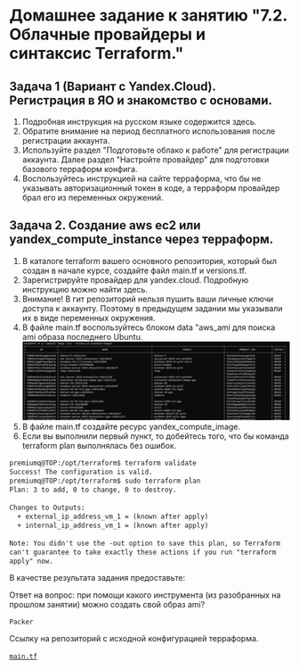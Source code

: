 # Домашнее задание к занятию "7.2. Облачные провайдеры и синтаксис Terraform."


## Задача 1 (Вариант с Yandex.Cloud). Регистрация в ЯО и знакомство с основами.

1) Подробная инструкция на русском языке содержится здесь.
2) Обратите внимание на период бесплатного использования после регистрации аккаунта.
3) Используйте раздел "Подготовьте облако к работе" для регистрации аккаунта. Далее раздел "Настройте провайдер" для подготовки базового терраформ конфига.
4) Воспользуйтесь инструкцией на сайте терраформа, что бы не указывать авторизационный токен в коде, а терраформ провайдер брал его из переменных окружений.

## Задача 2. Создание aws ec2 или yandex_compute_instance через терраформ.

1) В каталоге terraform вашего основного репозитория, который был создан в начале курсе, создайте файл main.tf и versions.tf.
2) Зарегистрируйте провайдер для yandex.cloud. Подробную инструкцию можно найти здесь.
3) Внимание! В гит репозиторий нельзя пушить ваши личные ключи доступа к аккаунту. Поэтому в предыдущем задании мы указывали их в виде переменных окружения.
4) В файле main.tf воспользуйтесь блоком data "aws_ami для поиска ami образа последнего Ubuntu.
![img.png](img/img.png)
5) В файле main.tf создайте ресурс yandex_compute_image.
6) Если вы выполнили первый пункт, то добейтесь того, что бы команда terraform plan выполнялась без ошибок.
```
premiumq@TOP:/opt/terraform$ terraform validate
Success! The configuration is valid.
premiumq@TOP:/opt/terraform$ sudo terraform plan
Plan: 3 to add, 0 to change, 0 to destroy.

Changes to Outputs:
  + external_ip_address_vm_1 = (known after apply)
  + internal_ip_address_vm_1 = (known after apply)

Note: You didn't use the -out option to save this plan, so Terraform can't guarantee to take exactly these actions if you run "terraform apply" now.
```

В качестве результата задания предоставьте:

Ответ на вопрос: при помощи какого инструмента (из разобранных на прошлом занятии) можно создать свой образ ami?
```
Packer
```
Ссылку на репозиторий с исходной конфигурацией терраформа.

<code>[main.tf](img/main.tf)
</code>
